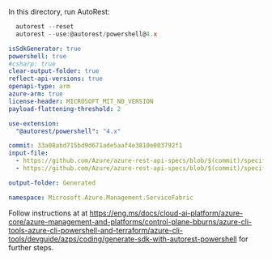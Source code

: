 In this directory, run AutoRest:

  ``` powershell 
    autorest --reset
    autorest --use:@autorest/powershell@4.x
  ```


``` yaml
isSdkGenerator: true
powershell: true
#csharp: true
clear-output-folder: true
reflect-api-versions: true
openapi-type: arm
azure-arm: true
license-header: MICROSOFT_MIT_NO_VERSION
payload-flattening-threshold: 2

use-extension:
  "@autorest/powershell": "4.x"

commit: 33a08abd715bd9d671ade5aaf4e3810e003792f1
input-file:
  - https://github.com/Azure/azure-rest-api-specs/blob/$(commit)/specification/servicefabric/resource-manager/Microsoft.ServiceFabric/preview/2023-11-01-preview/cluster.json
  - https://github.com/Azure/azure-rest-api-specs/blob/$(commit)/specification/servicefabric/resource-manager/Microsoft.ServiceFabric/preview/2023-11-01-preview/application.json

output-folder: Generated

namespace: Microsoft.Azure.Management.ServiceFabric
```

Follow instructions at at <https://eng.ms/docs/cloud-ai-platform/azure-core/azure-management-and-platforms/control-plane-bburns/azure-cli-tools-azure-cli-powershell-and-terraform/azure-cli-tools/devguide/azps/coding/generate-sdk-with-autorest-powershell> for further steps.